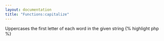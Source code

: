 ```yaml
---
layout: documentation
title: "Functions:capitalize"
---
```


Uppercases the first letter of each word in the given string
{% highlight php %}
<?php
capitalize(string $value [, bool $numwords = false ] )
{% endhighlight %}

* **value**: string to capitalize
* **numwords**: whether or not to capitalize words with numbers


## Example
{% highlight smarty %}
{capitalize('this is a string what2')}
{% endhighlight %}

## Output
{% highlight text %}
This Is A String what2
{% endhighlight %}